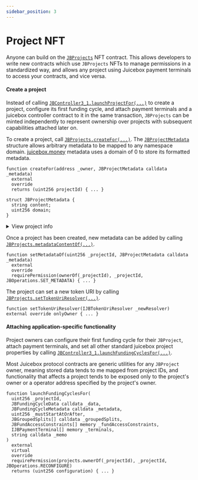 ```yaml
---
sidebar_position: 3
---
```


# Project NFT

Anyone can build on the [`JBProjects`](/dev/api/contracts/jbprojects) NFT contract. This allows developers to write new contracts which use `JBProjects` NFTs to manage permissions in a standardized way, and allows any project using Juicebox payment terminals to access your contracts, and vice versa.

#### Create a project

Instead of calling [`JBController3_1.launchProjectFor(...)`](/dev/api/contracts/or-controllers/jbcontroller3_1/#launchprojectfor) to create a project, configure its first funding cycle, and attach payment terminals and a juicebox controller contract to it in the same transaction, `JBProjects` can be minted independently to represent ownership over projects with subsequent capabilities attached later on.

To create a project, call [`JBProjects.createFor(...)`](/dev/api/contracts/jbprojects/write/createfor.md). The [`JBProjectMetadata`](/dev/api/data-structures/jbprojectmetadata.md) structure allows arbitrary metadata to be mapped to any namespace domain. [juicebox.money](https://juicebox.money) metadata uses a domain of 0 to store its formatted metadata.

```
function createFor(address _owner, JBProjectMetadata calldata _metadata)
  external
  override
  returns (uint256 projectId) { ... }
```

```
struct JBProjectMetadata {
  string content;
  uint256 domain;
}
```

<details>

<summary>View project info</summary>

Launching a project will mint a new NFT in the [`JBProjects`](/dev/api/contracts/jbprojects/README.md) contract. The owner can be found using [`JBProjects.ownerOf(...)`](https://docs.openzeppelin.com/contracts/4.x/api/token/erc721#IERC721-ownerOf-uint256-).

```
function ownerOf(uint256 _projectId) external returns (address owner) { ... }
```

The project's metadata can be found using [`JBProjects.metadataContentOf(...)`](/dev/api/contracts/jbprojects/properties/metadatacontentof.md).

```
function metadataContentOf(uint256 _projectId, uint256 _domain)
  external
  view
  returns (string memory) { ... }
```

</details>

Once a project has been created, new metadata can be added by calling [`JBProjects.metadataContentOf(...)`](/dev/api/contracts/jbprojects/properties/metadatacontentof.md).

```
function setMetadataOf(uint256 _projectId, JBProjectMetadata calldata _metadata)
  external
  override
  requirePermission(ownerOf(_projectId), _projectId, JBOperations.SET_METADATA) { ... }
```

The project can set a new token URI by calling [`JBProjects.setTokenUriResolver(...)`](/dev/api/contracts/jbprojects/write/settokenuriresolver.md).

```
function setTokenUriResolver(IJBTokenUriResolver _newResolver) external override onlyOwner { ... }
```

#### Attaching application-specific functionality

Project owners can configure their first funding cycle for their `JBProject`, attach payment terminals, and set all other standard juicebox project properties by calling [`JBController3_1.launchFundingCyclesFor(...)`](/dev/api/contracts/or-controllers/jbcontroller3_1/#launchfundingcyclesfor).

Most Juicebox protocol contracts are generic utilities for any `JBProject` owner, meaning stored data tends to me mapped from project IDs, and functionality that affects a project tends to be exposed only to the project's owner or a operator address specified by the project's owner.

```
function launchFundingCyclesFor(
  uint256 _projectId,
  JBFundingCycleData calldata _data,
  JBFundingCycleMetadata calldata _metadata,
  uint256 _mustStartAtOrAfter,
  JBGroupedSplits[] calldata _groupedSplits,
  JBFundAccessConstraints[] memory _fundAccessConstraints,
  IJBPaymentTerminal[] memory _terminals,
  string calldata _memo
)
  external
  virtual
  override
  requirePermission(projects.ownerOf(_projectId), _projectId, JBOperations.RECONFIGURE)
  returns (uint256 configuration) { ... }
```
